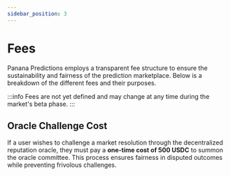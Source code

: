 ```yaml
---
sidebar_position: 3
---
```

# Fees

Panana Predictions employs a transparent fee structure to ensure the sustainability and fairness of the prediction marketplace. Below is a breakdown of the different fees and their purposes.

:::info
Fees are not yet defined and may change at any time during the market's beta phase.
:::

## Oracle Challenge Cost

If a user wishes to challenge a market resolution through the decentralized reputation oracle, they must pay a **one-time cost of 500 USDC** to summon the oracle committee. This process ensures fairness in disputed outcomes while preventing frivolous challenges.

